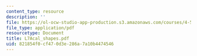 ```yaml
---
content_type: resource
description: ''
file: https://ol-ocw-studio-app-production.s3.amazonaws.com/courses/4-580-inquiry-into-computation-and-design-fall-2006/821854f0cf470d3e286a7a10b4474546_L7Acal_shapes.pdf
file_type: application/pdf
resourcetype: Document
title: L7Acal_shapes.pdf
uid: 821854f0-cf47-0d3e-286a-7a10b4474546
---
```


